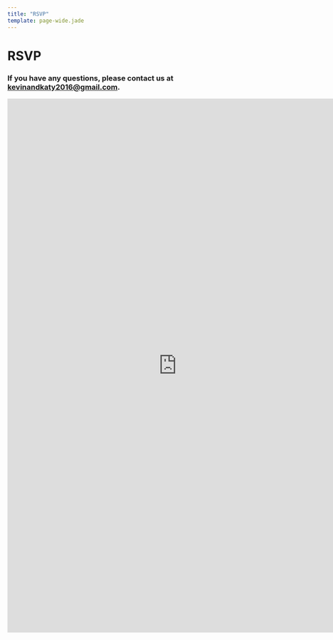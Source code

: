 ```yaml
---
title: "RSVP"
template: page-wide.jade
---
```


# RSVP

### If you have any questions, please contact us at [kevinandkaty2016@gmail.com](mailto:kevinandkaty2016@gmail.com).

<div class="iframe-container">
  <iframe src="https://docs.google.com/forms/d/1zqyO_kdvI32nLHo1KMsT5QN1ojg0f2-vzoUyvXR0tSw/viewform?embedded=true" width="760" height="1200" frameborder="0" marginheight="0" marginwidth="0">Loading...</iframe>
</div>
